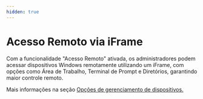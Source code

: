 ```yaml
---
hidden: true
---
```


# Acesso Remoto via iFrame

Com a funcionalidade "Acesso Remoto" ativada, os administradores podem acessar dispositivos Windows remotamente utilizando um iFrame, com opções como Área de Trabalho, Terminal de Prompt e Diretórios, garantindo maior controle remoto.&#x20;

Mais informações na seção [Opções de gerenciamento de dispositivos.](../../portal/dispositivos/lista-de-dispositivos/opcoes-de-gerenciamento-de-dispositivos.md)
